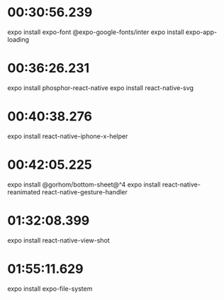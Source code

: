 # 00:30:56.239

expo install expo-font @expo-google-fonts/inter
expo install expo-app-loading

# 00:36:26.231

expo install phosphor-react-native
expo install react-native-svg

# 00:40:38.276

expo install react-native-iphone-x-helper

# 00:42:05.225

expo install @gorhom/bottom-sheet@^4
expo install react-native-reanimated react-native-gesture-handler

# 01:32:08.399

expo install react-native-view-shot

# 01:55:11.629

expo install expo-file-system
